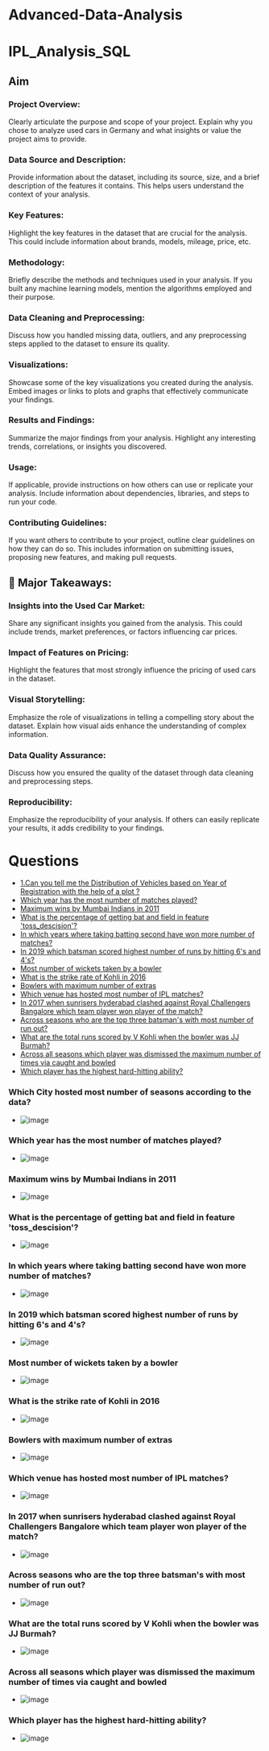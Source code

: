 # Advanced-Data-Analysis

# IPL_Analysis_SQL

## Aim
### Project Overview:
Clearly articulate the purpose and scope of your project. Explain why you chose to analyze used cars in Germany and what insights or value the project aims to provide.

### Data Source and Description: 
Provide information about the dataset, including its source, size, and a brief description of the features it contains. This helps users understand the context of your analysis.

### Key Features: 
Highlight the key features in the dataset that are crucial for the analysis. This could include information about brands, models, mileage, price, etc.

### Methodology: 
Briefly describe the methods and techniques used in your analysis. If you built any machine learning models, mention the algorithms employed and their purpose.
 
### Data Cleaning and Preprocessing: 
Discuss how you handled missing data, outliers, and any preprocessing steps applied to the dataset to ensure its quality.

### Visualizations: 
Showcase some of the key visualizations you created during the analysis. Embed images or links to plots and graphs that effectively communicate your findings.

### Results and Findings: 
Summarize the major findings from your analysis. Highlight any interesting trends, correlations, or insights you discovered.

### Usage: 
If applicable, provide instructions on how others can use or replicate your analysis. Include information about dependencies, libraries, and steps to run your code.

### Contributing Guidelines: 
If you want others to contribute to your project, outline clear guidelines on how they can do so. This includes information on submitting issues, proposing new features, and making pull requests.

## 🚀 Major Takeaways:

### Insights into the Used Car Market: 
Share any significant insights you gained from the analysis. This could include trends, market preferences, or factors influencing car prices.

### Impact of Features on Pricing: 
Highlight the features that most strongly influence the pricing of used cars in the dataset.

### Visual Storytelling: 
Emphasize the role of visualizations in telling a compelling story about the dataset. Explain how visual aids enhance the understanding of complex information.

### Data Quality Assurance: 
Discuss how you ensured the quality of the dataset through data cleaning and preprocessing steps.

### Reproducibility: 
Emphasize the reproducibility of your analysis. If others can easily replicate your results, it adds credibility to your findings.

# Questions
- [1.Can you tell me the Distribution of Vehicles based on Year of Registration with the help of a plot ?](#one)
- [Which year has the most number of matches played?](#two)
- [Maximum wins by Mumbai Indians in 2011](#three)
- [What is the percentage of getting bat and field in feature 'toss_descision'?](#four)
- [In which years where taking batting second have won more number of matches?](#five)
- [In 2019 which batsman scored highest number of runs by hitting 6's and 4's?](#six)
- [Most number of wickets taken by a bowler](#seven)
- [What is the strike rate of Kohli in 2016](#eight)
- [Bowlers with maximum number of extras](#nine)
- [Which venue has hosted most number of IPL matches?](#ten)
- [In 2017 when sunrisers hyderabad clashed against Royal Challengers Bangalore which team player won player of the match?](#eleven)
- [Across seasons who are the top three batsman's with most number of run out?](#twelve)
- [What are the total runs scored by V Kohli when the bowler was JJ Burmah?](#thirteen)
- [Across all seasons which player was dismissed the maximum number of times via caught and bowled](#fourteen)
- [Which player has the highest hard-hitting ability?](#fifteen)


### Which City hosted most number of seasons according to the data? <a id='one'></a>
- ![image](https://github.com/sathishvanga/IPL_Analysis_SQL/assets/92833519/1fc42169-414e-4a69-9b1c-a8e80d708542)


### <a id='two'>Which year has the most number of matches played?</a>
- ![image](https://github.com/sathishvanga/IPL_Analysis_SQL/assets/92833519/a67b03b0-0a3a-4238-80ee-636ee9cafc31)


### <a id='three'> Maximum wins by Mumbai Indians in 2011</a>
- ![image](https://github.com/sathishvanga/IPL_Analysis_SQL/assets/92833519/510ce2ea-2ba1-4865-9b72-af33390f5899)


### <a id='four'> What is the percentage of getting bat and field in feature 'toss_descision'?</a>
- ![image](https://github.com/sathishvanga/IPL_Analysis_SQL/assets/92833519/32237e1d-7d96-40f1-8b20-5f4f3bea92bf)


### <a id='five'> In which years where taking batting second have won more number of matches?</a>
- ![image](https://github.com/sathishvanga/IPL_Analysis_SQL/assets/92833519/9ae8a434-9f52-4e2f-a7ba-ff85d35e5140)


### <a id='six'> In 2019 which batsman scored highest number of runs by hitting 6's and 4's?</a>
- ![image](https://github.com/sathishvanga/IPL_Analysis_SQL/assets/92833519/c17f9a22-7030-473d-b3b8-3cea8acf3eee)


### <a id='seven'> Most number of wickets taken by a bowler</a>
- ![image](https://github.com/sathishvanga/IPL_Analysis_SQL/assets/92833519/de627fdd-b5a3-43ca-9119-f70cec47500b)


### <a id='eight'> What is the strike rate of Kohli in 2016</a>
- ![image](https://github.com/sathishvanga/IPL_Analysis_SQL/assets/92833519/28da4098-7893-4c4c-85e9-b2f28b7179c7)

### <a id='nine'> Bowlers with maximum number of extras</a>
- ![image](https://github.com/sathishvanga/IPL_Analysis_SQL/assets/92833519/d85dd9ff-67b7-45a0-9465-cca8f57c454b)

### <a id='ten'> Which venue has hosted most number of IPL matches?</a>
- ![image](https://github.com/sathishvanga/IPL_Analysis_SQL/assets/92833519/6f5378ad-f637-4bf8-b03a-8406f0f3eee5)

### <a id='eleven'> In 2017 when sunrisers hyderabad clashed against Royal Challengers Bangalore which team player won player of the match?</a>
- ![image](https://github.com/sathishvanga/IPL_Analysis_SQL/assets/92833519/07be7458-98cf-4ec0-90bc-e7385ca3cc21)


### <a id='twelve'> Across seasons who are the top three batsman's with most number of run out?</a>
- ![image](https://github.com/sathishvanga/IPL_Analysis_SQL/assets/92833519/2d3897db-549a-4866-811a-ef5495c4604c)

### <a id='thirteen'> What are the total runs scored by V Kohli when the bowler was JJ Burmah?</a>
- ![image](https://github.com/sathishvanga/IPL_Analysis_SQL/assets/92833519/ca32a382-882b-4aee-93dd-305d948d62e0)

### <a id='fourteen'> Across all seasons which player was dismissed the maximum number of times via caught and bowled</a>
- ![image](https://github.com/sathishvanga/IPL_Analysis_SQL/assets/92833519/4023a770-ba0b-4845-9e28-75c14541fcf3)


### <a id='fifteen'> Which player has the highest hard-hitting ability? </a> 
- ![image](https://github.com/sathishvanga/IPL_Analysis_SQL/assets/92833519/78add728-a216-4fe8-a473-7469213e8773)
